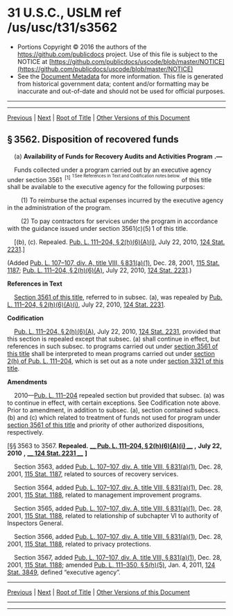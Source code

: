 ---
---

# 31 U.S.C., USLM ref /us/usc/t31/s3562

* Portions Copyright © 2016 the authors of the https://github.com/publicdocs project.
  Use of this file is subject to the NOTICE at [https://github.com/publicdocs/uscode/blob/master/NOTICE](https://github.com/publicdocs/uscode/blob/master/NOTICE)
* See the [Document Metadata](././../../../../../..//README.md) for more information.
  This file is generated from historical government data; content and/or formatting may be inaccurate and out-of-date and should not be used for official purposes.

----------
----------

[Previous](./../../../../../..//us/usc/t31/stIII/ch35/schVI/m__us_usc_t31_s3561.md) | [Next](./../../../../../..//us/usc/t31/stIII/ch37/m__us_usc_t31_stIII_ch37.md) | [Root of Title](./../../../../../../) | [Other Versions of this Document](https://publicdocs.github.io/go/links?ns=uslm&ref=%2Fus%2Fusc%2Ft31%2Fs3562)

## § 3562. Disposition of recovered funds

    (a)  __Availability of Funds for Recovery Audits and Activities Program__  __.—__ 

    Funds collected under a program carried out by an executive agency under section 3561  <sup>\[1\]</sup>  <sup><sup> 1 See References in Text and Codification notes below. </sup></sup>  of this title shall be available to the executive agency for the following purposes:

        (1) To reimburse the actual expenses incurred by the executive agency in the administration of the program.

        (2) To pay contractors for services under the program in accordance with the guidance issued under section 3561(c)(5) 1 of this title.

    \[(b), (c). Repealed. [Pub. L. 111–204, § 2(h)(6)(A)(i)][/us/pl/111/204/s2/h/6/A/i], July 22, 2010, [124 Stat. 2231][/us/stat/124/2231].\]

(Added [Pub. L. 107–107, div. A, title VIII, § 831(a)(1)][/us/pl/107/107/s831/a/1], Dec. 28, 2001, [115 Stat. 1187][/us/stat/115/1187]; [Pub. L. 111–204, § 2(h)(6)(A)][/us/pl/111/204/s2/h/6/A], July 22, 2010, [124 Stat. 2231][/us/stat/124/2231].)

 __References in Text__ 

    [Section 3561 of this title][/us/usc/t31/s3561], referred to in subsec. (a), was repealed by [Pub. L. 111–204, § 2(h)(6)(A)(i)][/us/pl/111/204/s2/h/6/A/i], July 22, 2010, [124 Stat. 2231][/us/stat/124/2231].

 __Codification__ 

    [Pub. L. 111–204, § 2(h)(6)(A)][/us/pl/111/204/s2/h/6/A], July 22, 2010, [124 Stat. 2231][/us/stat/124/2231], provided that this section is repealed except that subsec. (a) shall continue in effect, but references in such subsec. to programs carried out under [section 3561 of this title][/us/usc/t31/s3561] shall be interpreted to mean programs carried out under [section 2(h) of Pub. L. 111–204][/us/pl/111/204/s2/h], which is set out as a note under [section 3321 of this title][/us/usc/t31/s3321].

 __Amendments__ 

    2010—[Pub. L. 111–204][/us/pl/111/204] repealed section but provided that subsec. (a) was to continue in effect, with certain exceptions. See Codification note above. Prior to amendment, in addition to subsec. (a), section contained subsecs. (b) and (c) which related to treatment of funds not used for program under [section 3561 of this title][/us/usc/t31/s3561] and priority of other authorized dispositions, respectively.

\[§§ 3563 to 3567. __Repealed.__  __[__  __Pub. L. 111–204, § 2(h)(6)(A)(i)__  __][/us/pl/111/204/s2/h/6/A/i]__  __,__  __July 22, 2010__  __,__  __[__  __124 Stat. 2231__  __][/us/stat/124/2231]__  __\]__ 

    Section 3563, added [Pub. L. 107–107, div. A, title VIII, § 831(a)(1)][/us/pl/107/107/s831/a/1], Dec. 28, 2001, [115 Stat. 1187][/us/stat/115/1187], related to sources of recovery services.

    Section 3564, added [Pub. L. 107–107, div. A, title VIII, § 831(a)(1)][/us/pl/107/107/s831/a/1], Dec. 28, 2001, [115 Stat. 1188][/us/stat/115/1188], related to management improvement programs.

    Section 3565, added [Pub. L. 107–107, div. A, title VIII, § 831(a)(1)][/us/pl/107/107/s831/a/1], Dec. 28, 2001, [115 Stat. 1188][/us/stat/115/1188], related to relationship of subchapter VI to authority of Inspectors General.

    Section 3566, added [Pub. L. 107–107, div. A, title VIII, § 831(a)(1)][/us/pl/107/107/s831/a/1], Dec. 28, 2001, [115 Stat. 1188][/us/stat/115/1188], related to privacy protections.

    Section 3567, added [Pub. L. 107–107, div. A, title VIII, § 831(a)(1)][/us/pl/107/107/s831/a/1], Dec. 28, 2001, [115 Stat. 1188][/us/stat/115/1188]; amended [Pub. L. 111–350, § 5(h)(5)][/us/pl/111/350/s5/h/5], Jan. 4, 2011, [124 Stat. 3849][/us/stat/124/3849], defined “executive agency”.

----------

[Previous](./../../../../../..//us/usc/t31/stIII/ch35/schVI/m__us_usc_t31_s3561.md) | [Next](./../../../../../..//us/usc/t31/stIII/ch37/m__us_usc_t31_stIII_ch37.md) | [Root of Title](./../../../../../../) | [Other Versions of this Document](https://publicdocs.github.io/go/links?ns=uslm&ref=%2Fus%2Fusc%2Ft31%2Fs3562)

----------
----------

[/us/pl/111/204/s2/h/6/A/i]: https://publicdocs.github.io/go/links?ns=uslm&ref=%2Fus%2Fpl%2F111%2F204%2Fs2%2Fh%2F6%2FA%2Fi
[/us/stat/124/2231]: https://publicdocs.github.io/go/links?ns=uslm&ref=%2Fus%2Fstat%2F124%2F2231
[/us/pl/107/107/s831/a/1]: https://publicdocs.github.io/go/links?ns=uslm&ref=%2Fus%2Fpl%2F107%2F107%2Fs831%2Fa%2F1
[/us/stat/115/1187]: https://publicdocs.github.io/go/links?ns=uslm&ref=%2Fus%2Fstat%2F115%2F1187
[/us/pl/111/204/s2/h/6/A]: https://publicdocs.github.io/go/links?ns=uslm&ref=%2Fus%2Fpl%2F111%2F204%2Fs2%2Fh%2F6%2FA
[/us/stat/124/2231]: https://publicdocs.github.io/go/links?ns=uslm&ref=%2Fus%2Fstat%2F124%2F2231
[/us/usc/t31/s3561]: https://publicdocs.github.io/go/links?ns=uslm&ref=%2Fus%2Fusc%2Ft31%2Fs3561
[/us/pl/111/204/s2/h/6/A/i]: https://publicdocs.github.io/go/links?ns=uslm&ref=%2Fus%2Fpl%2F111%2F204%2Fs2%2Fh%2F6%2FA%2Fi
[/us/stat/124/2231]: https://publicdocs.github.io/go/links?ns=uslm&ref=%2Fus%2Fstat%2F124%2F2231
[/us/pl/111/204/s2/h/6/A]: https://publicdocs.github.io/go/links?ns=uslm&ref=%2Fus%2Fpl%2F111%2F204%2Fs2%2Fh%2F6%2FA
[/us/stat/124/2231]: https://publicdocs.github.io/go/links?ns=uslm&ref=%2Fus%2Fstat%2F124%2F2231
[/us/usc/t31/s3561]: https://publicdocs.github.io/go/links?ns=uslm&ref=%2Fus%2Fusc%2Ft31%2Fs3561
[/us/pl/111/204/s2/h]: https://publicdocs.github.io/go/links?ns=uslm&ref=%2Fus%2Fpl%2F111%2F204%2Fs2%2Fh
[/us/usc/t31/s3321]: https://publicdocs.github.io/go/links?ns=uslm&ref=%2Fus%2Fusc%2Ft31%2Fs3321
[/us/pl/111/204]: https://publicdocs.github.io/go/links?ns=uslm&ref=%2Fus%2Fpl%2F111%2F204
[/us/usc/t31/s3561]: https://publicdocs.github.io/go/links?ns=uslm&ref=%2Fus%2Fusc%2Ft31%2Fs3561
[/us/pl/111/204/s2/h/6/A/i]: https://publicdocs.github.io/go/links?ns=uslm&ref=%2Fus%2Fpl%2F111%2F204%2Fs2%2Fh%2F6%2FA%2Fi
[/us/stat/124/2231]: https://publicdocs.github.io/go/links?ns=uslm&ref=%2Fus%2Fstat%2F124%2F2231
[/us/pl/107/107/s831/a/1]: https://publicdocs.github.io/go/links?ns=uslm&ref=%2Fus%2Fpl%2F107%2F107%2Fs831%2Fa%2F1
[/us/stat/115/1187]: https://publicdocs.github.io/go/links?ns=uslm&ref=%2Fus%2Fstat%2F115%2F1187
[/us/pl/107/107/s831/a/1]: https://publicdocs.github.io/go/links?ns=uslm&ref=%2Fus%2Fpl%2F107%2F107%2Fs831%2Fa%2F1
[/us/stat/115/1188]: https://publicdocs.github.io/go/links?ns=uslm&ref=%2Fus%2Fstat%2F115%2F1188
[/us/pl/107/107/s831/a/1]: https://publicdocs.github.io/go/links?ns=uslm&ref=%2Fus%2Fpl%2F107%2F107%2Fs831%2Fa%2F1
[/us/stat/115/1188]: https://publicdocs.github.io/go/links?ns=uslm&ref=%2Fus%2Fstat%2F115%2F1188
[/us/pl/107/107/s831/a/1]: https://publicdocs.github.io/go/links?ns=uslm&ref=%2Fus%2Fpl%2F107%2F107%2Fs831%2Fa%2F1
[/us/stat/115/1188]: https://publicdocs.github.io/go/links?ns=uslm&ref=%2Fus%2Fstat%2F115%2F1188
[/us/pl/107/107/s831/a/1]: https://publicdocs.github.io/go/links?ns=uslm&ref=%2Fus%2Fpl%2F107%2F107%2Fs831%2Fa%2F1
[/us/stat/115/1188]: https://publicdocs.github.io/go/links?ns=uslm&ref=%2Fus%2Fstat%2F115%2F1188
[/us/pl/111/350/s5/h/5]: https://publicdocs.github.io/go/links?ns=uslm&ref=%2Fus%2Fpl%2F111%2F350%2Fs5%2Fh%2F5
[/us/stat/124/3849]: https://publicdocs.github.io/go/links?ns=uslm&ref=%2Fus%2Fstat%2F124%2F3849


